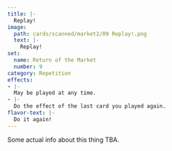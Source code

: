 ```yaml
---
title: |-
  Replay!
image: 
  path: cards/scanned/market2/09 Replay!.png
  text: |-
    Replay!
set:
  name: Return of the Market
  number: 9
category: Repetition
effects: 
- |-
  May be played at any time.
- |-
  Do the effect of the last card you played again.
flavor-text: |-
  Do it again!
---
```

Some actual info about this thing TBA.
